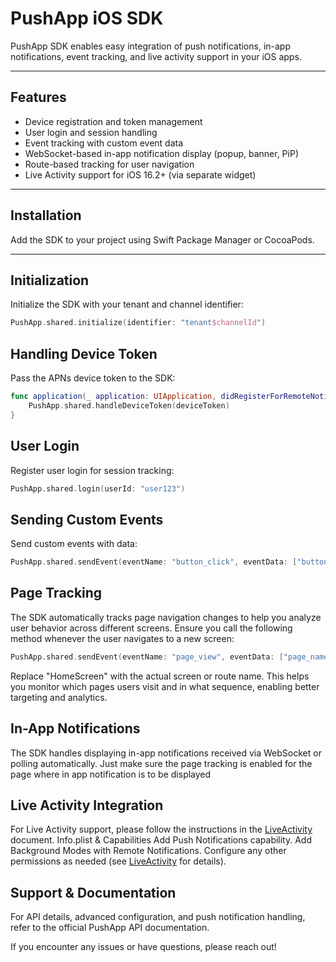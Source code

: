 # PushApp iOS SDK

PushApp SDK enables easy integration of push notifications, in-app notifications, event tracking, and live activity support in your iOS apps.

---

## Features

- Device registration and token management
- User login and session handling
- Event tracking with custom event data
- WebSocket-based in-app notification display (popup, banner, PiP)
- Route-based tracking for user navigation
- Live Activity support for iOS 16.2+ (via separate widget)

---

## Installation

Add the SDK to your project using Swift Package Manager or CocoaPods.

---

## Initialization

Initialize the SDK with your tenant and channel identifier:

```swift
PushApp.shared.initialize(identifier: "tenant$channelId")
```

## Handling Device Token
Pass the APNs device token to the SDK:

```swift
func application(_ application: UIApplication, didRegisterForRemoteNotificationsWithDeviceToken deviceToken: Data) {
    PushApp.shared.handleDeviceToken(deviceToken)
}
```

## User Login
Register user login for session tracking:

```swift
PushApp.shared.login(userId: "user123")
```

## Sending Custom Events
Send custom events with data:

```swift
PushApp.shared.sendEvent(eventName: "button_click", eventData: ["button": "subscribe"])
```

## Page Tracking

The SDK automatically tracks page navigation changes to help you analyze user behavior across different screens. Ensure you call the following method whenever the user navigates to a new screen:

```swift
PushApp.shared.sendEvent(eventName: "page_view", eventData: ["page_name": "HomeScreen"])
```
Replace "HomeScreen" with the actual screen or route name.
This helps you monitor which pages users visit and in what sequence, enabling better targeting and analytics.

## In-App Notifications
The SDK handles displaying in-app notifications received via WebSocket or polling automatically.
Just make sure the page tracking is enabled for the page where in app notification is to be displayed

## Live Activity Integration
For Live Activity support, please follow the instructions in the [LiveActivity](LiveActivity.md) document.
Info.plist & Capabilities
Add Push Notifications capability.
Add Background Modes with Remote Notifications.
Configure any other permissions as needed (see [LiveActivity](LiveActivity.md) for details).

## Support & Documentation
For API details, advanced configuration, and push notification handling, refer to the official PushApp API documentation.

If you encounter any issues or have questions, please reach out!
